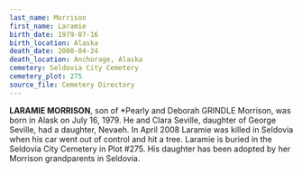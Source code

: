 ```yaml
---
last_name: Morrison
first_name: Laramie
birth_date: 1979-07-16
birth_location: Alaska
death_date: 2008-04-24
death_location: Anchorage, Alaska
cemetery: Seldovia City Cemetery
cemetery_plot: 275
source_file: Cemetery Directory
---
```


**LARAMIE MORRISON**, son of *Pearly and Deborah GRINDLE Morrison, was born in Alask on July 16, 1979.  He and Clara Seville, daughter of George Seville, had
a daughter, Nevaeh. In April 2008 Laramie was killed in Seldovia when his car went out of control and hit a tree. Laramie is buried in the Seldovia City Cemetery in Plot #275. His daughter has been adopted by her Morrison grandparents in Seldovia.
